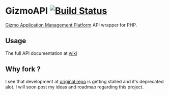 # GizmoAPI [![Build Status](https://travis-ci.org/m0k1/GizmoAPI.svg?branch=master)](https://travis-ci.org/m0k1/GizmoAPI)
[Gizmo Application Management Platform](http://www.gizmopowered.net) API wrapper for PHP.

## Usage

The full API documentation at [wiki](https://github.com/m0k1/GizmoAPI/wiki)

## Why fork ?  

I see that development at [original repo](https://github.com/Zachu/GizmoAPI) is getting stalled and it's deprecated alot. I will soon post my ideas and roadmap regarding this project.
